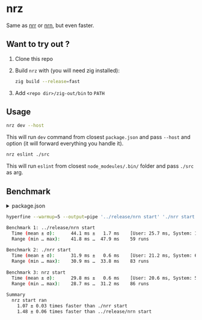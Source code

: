# nrz

Same as [nrr](https://github.com/ryanccn/nrr) or [nrn](https://github.com/logotip4ik/nrn), but even faster.

## Want to try out ?

1. Clone this repo

2. Build `nrz` with (you will need zig installed):

    ```sh
    zig build --release=fast
    ```

3. Add `<repo dir>/zig-out/bin` to `PATH`

## Usage

```sh
nrz dev --host
```

This will run `dev` command from closest `package.json` and pass `--host` and option (it will forward
everything you handle it).

```sh
nrz eslint ./src
```

This will run `eslint` from closest `node_modeules/.bin/` folder and pass `./src` as arg.

## Benchmark

<details>
<summary>package.json</summary>

```json
{
  "scripts": {
    "start": "node index.js",
    "log": "echo $PATH"
  }
}
```
</details>

```sh
hyperfine --warmup=5 --output=pipe '../release/nrn start' './nrr start' 'nrz start'

Benchmark 1: ../release/nrn start
  Time (mean ± σ):      44.1 ms ±   1.7 ms    [User: 25.7 ms, System: 10.1 ms]
  Range (min … max):    41.8 ms …  47.9 ms    59 runs
 
Benchmark 2: ./nrr start
  Time (mean ± σ):      31.9 ms ±   0.6 ms    [User: 21.2 ms, System: 6.5 ms]
  Range (min … max):    30.9 ms …  33.8 ms    83 runs
 
Benchmark 3: nrz start
  Time (mean ± σ):      29.8 ms ±   0.6 ms    [User: 20.6 ms, System: 5.7 ms]
  Range (min … max):    28.7 ms …  31.2 ms    86 runs
 
Summary
  nrz start ran
    1.07 ± 0.03 times faster than ./nrr start
    1.48 ± 0.06 times faster than ../release/nrn start
```
